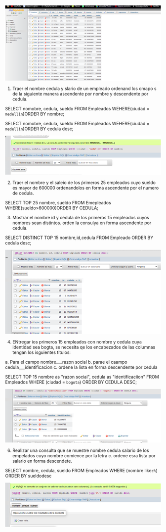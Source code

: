 ![tabla ](img/tabla.png "tabla ")

1. Traer el nombre cedula y slario de un empleado ordenand los cmapo s de la siguiente manera ascendente por nombre y descendente por cedula.

SELECT nomobre, cedula, sueldo FROM Empleados WEHERE(ciudad = `medellin`)ORDER BY nombre;

SELECT nomobre, cedula, sueldo FROM Empleados WEHERE(ciudad = `medellin`)ORDER BY cedula desc;

![tabla ](img/im2.png "tabla ")


2. Traer el nombre y el saleio de los ṕrimeros 25 empleados cuyo sueldo es mayor de 600000 ordenandolos en forma ascendente por el numero de cedula.

SELECT TOP 25 nombre, sueldo FROM Emepleados WHERE(sueldo>600000)ORDER BY CEDULA;

3. Mostrar el nombre id y cedula de los primeros 15 empleados cuyos nombres sean distintos. orden la consulya en forma ascendente por cedula.

SELECT DISTINCT TOP 15 nombre,id,cedula FROM Empleado ORDER BY cedula desc;

![tabla ](img/im3.png "tabla ")

4. ENtregar ios primeros 15 empleados con nombre y cedula cuya identidad sea bogta, se necesita qe los encabezados de las columnas tengan los isguientes titulos:

a. Para el campo nombre___razon social
b. parae el caampo cedula___identificacion
c. ordene la lista en forma descendente por cedula

SELECT TOP 15 nombre as "razon social", cedula as "identificaciion" FROM Empleados WHERE (ciudad = `bogota`) ORDER BY CEDULA DESC;

![tabla ](img/im4.png "tabla ")

6. Realizar una consulta que se muestre nombre cedula salario de los empelados cuyo nombre comience por la letra c. ordene esra lista por salario en forma descendete.

SELECT nombre, cedula, sueldo FROM Empleados WHERE (nombre like`c%`) ORDER BY sueldodesc

![tabla ](img/im5.png "tabla ")